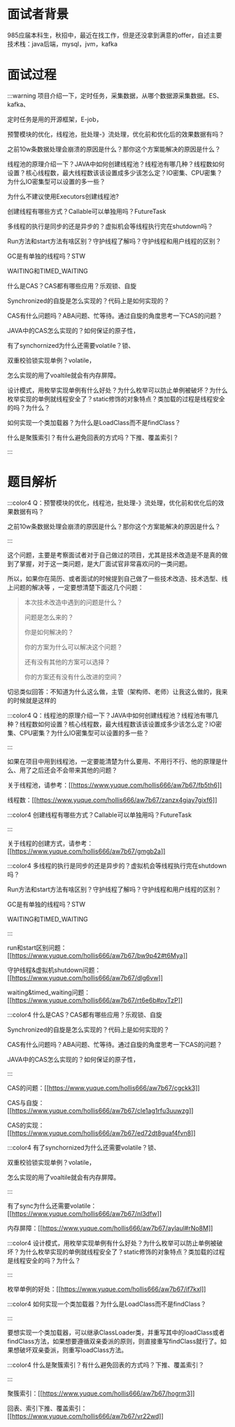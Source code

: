 # 面试者背景


985应届本科生，秋招中，最近在找工作，但是还没拿到满意的offer，自述主要技术栈：java后端，mysql，jvm，kafka

# 面试过程
:::warning
项目介绍一下，定时任务，采集数据，从哪个数据源采集数据。ES、kafka、

定时任务是用的开源框架，E-job，

预警模块的优化，线程池，批处理-》流处理，优化前和优化后的效果数据有吗？

之前10w条数据处理会崩溃的原因是什么？那你这个方案能解决的原因是什么？

线程池的原理介绍一下？JAVA中如何创建线程池？线程池有哪几种？线程数如何设置？核心线程数，最大线程数该该设置成多少该怎么定？IO密集、CPU密集？为什么IO密集型可以设置的多一些？

为什么不建议使用Executors创建线程池?

创建线程有哪些方式？Callable可以单独用吗？FutureTask

多线程的执行是同步的还是异步的？虚拟机会等线程执行完在shutdown吗？

Run方法和start方法有啥区别？守护线程了解吗？守护线程和用户线程的区别？

GC是有单独的线程吗？STW

WAITING和TIMED_WAITING

什么是CAS？CAS都有哪些应用？乐观锁、自旋

Synchronized的自旋是怎么实现的？代码上是如何实现的？

CAS有什么问题吗？ABA问题、忙等待。通过自旋的角度思考一下CAS的问题？

JAVA中的CAS怎么实现的？如何保证的原子性，

有了synchornized为什么还需要volatile？锁、

双重校验锁实现单例？volatile，

怎么实现的用了voaltile就会有内存屏障。

设计模式，用枚举实现单例有什么好处？为什么枚举可以防止单例被破坏？为什么枚举实现的单例就线程安全了？static修饰的对象特点？类加载的过程是线程安全的吗？为什么？

如何实现一个类加载器？为什么是LoadClass而不是findClass？

什么是聚簇索引？有什么避免回表的方式吗？下推、覆盖索引？

:::

# 题目解析


:::color4
Q：预警模块的优化，线程池，批处理-》流处理，优化前和优化后的效果数据有吗？

之前10w条数据处理会崩溃的原因是什么？那你这个方案能解决的原因是什么？

:::



这个问题，主要是考察面试者对于自己做过的项目，尤其是技术改造是不是真的做到了掌握，对于这一类问题，是大厂面试官非常喜欢问的一类问题。



所以，如果你在简历、或者面试的时候提到自己做了一些技术改造、技术选型、线上问题的解决等 ，一定要想清楚下面这几个问题：



> 本次技术改造中遇到的问题是什么？
>
> 问题是怎么来的？
>
> 你是如何解决的？
>
> 你的方案为什么可以解决这个问题？
>
> 还有没有其他的方案可以选择？
>
> 你的方案还有没有什么改进的空间？
>



切忌类似回答：不知道为什么这么做，主管（架构师、老师）让我这么做的，我来的时候就是这样的





:::color4
Q：线程池的原理介绍一下？JAVA中如何创建线程池？线程池有哪几种？线程数如何设置？核心线程数，最大线程数该该设置成多少该怎么定？IO密集、CPU密集？为什么IO密集型可以设置的多一些？

:::



如果在项目中用到线程池，一定要能清楚为什么要用、不用行不行、他的原理是什么、用了之后还会不会带来其他的问题？



关于线程池，请参考：[[https://www.yuque.com/hollis666/aw7b67/fb5th6]]

线程数：[[https://www.yuque.com/hollis666/aw7b67/zanzx4giay7gixf6]]



:::color4
创建线程有哪些方式？Callable可以单独用吗？FutureTask

:::



关于线程的创建方式，请参考：[[https://www.yuque.com/hollis666/aw7b67/gmgb2a]]



:::color4
多线程的执行是同步的还是异步的？虚拟机会等线程执行完在shutdown吗？

Run方法和start方法有啥区别？守护线程了解吗？守护线程和用户线程的区别？

GC是有单独的线程吗？STW

WAITING和TIMED_WAITING

:::



run和start区别问题：[[https://www.yuque.com/hollis666/aw7b67/bw9p42#t6Mya]]

守护线程&虚拟机shutdown问题：[[https://www.yuque.com/hollis666/aw7b67/dlg6vw]]

waiting&timed_waiting问题：[[https://www.yuque.com/hollis666/aw7b67/rt6e6b#pvTzP]]



:::color4
什么是CAS？CAS都有哪些应用？乐观锁、自旋

Synchronized的自旋是怎么实现的？代码上是如何实现的？

CAS有什么问题吗？ABA问题、忙等待。通过自旋的角度思考一下CAS的问题？

JAVA中的CAS怎么实现的？如何保证的原子性，

:::



CAS的问题：[[https://www.yuque.com/hollis666/aw7b67/cgckk3]]

CAS与自旋：[[https://www.yuque.com/hollis666/aw7b67/cle1ag1rfu3uuwzg]]

CAS的实现：[[https://www.yuque.com/hollis666/aw7b67/ed72dt8guaf4fvn8]]



:::color4
有了synchornized为什么还需要volatile？锁、

双重校验锁实现单例？volatile，

怎么实现的用了voaltile就会有内存屏障。

:::



有了sync为什么还需要volatile： [[https://www.yuque.com/hollis666/aw7b67/nl3dfw]]

内存屏障：[[https://www.yuque.com/hollis666/aw7b67/aylaul#rNo8M]]



:::color4
设计模式，用枚举实现单例有什么好处？为什么枚举可以防止单例被破坏？为什么枚举实现的单例就线程安全了？static修饰的对象特点？类加载的过程是线程安全的吗？为什么？

:::



枚举单例的好处：[[https://www.yuque.com/hollis666/aw7b67/if7kxl]]



:::color4
如何实现一个类加载器？为什么是LoadClass而不是findClass？

:::



要想实现一个类加载器，可以继承ClassLoader类，并重写其中的loadClass或者findClass方法，如果想要遵循双亲委派的原则，则直接重写findClass就行了。如果想破坏双亲委派，则重写loadClass方法。



:::color4
什么是聚簇索引？有什么避免回表的方式吗？下推、覆盖索引？

:::



聚簇索引：[[https://www.yuque.com/hollis666/aw7b67/hogrm3]]

回表、索引下推、覆盖索引：[[https://www.yuque.com/hollis666/aw7b67/vr22wd]]

